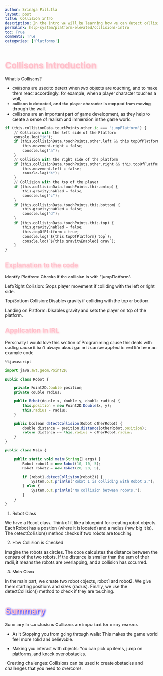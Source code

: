 ```yaml
---
author: Srinaga Pillutla
layout: post
title: Collision intro
description: In the intro we will be learning how we can detect collisions in the platformer game and how it applied.
permalink: help-system/platform-elevated/collisions-intro
toc: True
comments: True
categories: ['Platforms']
---
```


# <span style="color: pink; text-shadow: 2px 2px 5px pink;">Collisons Introduction </span>

What is Collisons?
- collisons are used to detect when two objects are touching, and to make them react accordingly. for example, when a player character touches a wall,
 - collison is detected, and the player character is stopped from moving through the wall.
- collisons are an important part of game development, as they help to create a sense of realism and immersion in the game world.


```python
if (this.collisionData.touchPoints.other.id === "jumpPlatform") {
    // Collision with the left side of the Platform
    console.log("id");
    if (this.collisionData.touchPoints.other.left && this.topOfPlatform) {
        this.movement.right = false;
        console.log("a");
    }
    // Collision with the right side of the platform
    if (this.collisionData.touchPoints.other.right && this.topOfPlatform) {
        this.movement.left = false;
        console.log("b");
    }
    // Collision with the top of the player
    if (this.collisionData.touchPoints.this.ontop) {
        this.gravityEnabled = false;
        console.log("c");
    }
    if (this.collisionData.touchPoints.this.bottom) {
        this.gravityEnabled = false;
        console.log("d");
    }
    if (this.collisionData.touchPoints.this.top) {
        this.gravityEnabled = false;
        this.topOfPlatform = true;
        console.log(`${this.topOfPlatform} top`);
        console.log(`${this.gravityEnabled} grav`);
    }
}
```

## <span style="color: pink; text-shadow: 2px 2px 5px pink;">Explanation to the code </span>

Identify Platform: Checks if the collision is with "jumpPlatform".

Left/Right Collision: Stops player movement if colliding with the left or right side.

Top/Bottom Collision: Disables gravity if colliding with the top or bottom.

Landing on Platform: Disables gravity and sets the player on top of the platform.

## <span style="color: pink; text-shadow: 2px 2px 5px pink;">Application in IRL </span>

Personally I would love this section of Programming cause this deals with coding cause it isn't always about game it can be applied in real life here an example code


```javascript
%%javascript

import java.awt.geom.Point2D;

public class Robot {

    private Point2D.Double position;
    private double radius;

    public Robot(double x, double y, double radius) {
        this.position = new Point2D.Double(x, y);
        this.radius = radius;
    }

    public boolean detectCollision(Robot otherRobot) {
        double distance = position.distance(otherRobot.position);
        return distance <= this.radius + otherRobot.radius;
    }
}

public class Main {

    public static void main(String[] args) {
        Robot robot1 = new Robot(10, 10, 5);
        Robot robot2 = new Robot(20, 20, 5);

        if (robot1.detectCollision(robot2)) {
            System.out.println("Robot 1 is colliding with Robot 2.");
        } else {
            System.out.println("No collision between robots.");
        }
    }
}
```

1. Robot Class

We have a Robot class. Think of it like a blueprint for creating robot objects.
Each Robot has a position (where it is located) and a radius (how big it is).
The detectCollision() method checks if two robots are touching.

2. How Collision is Checked

Imagine the robots as circles.
The code calculates the distance between the centers of the two robots.
If the distance is smaller than the sum of their radii, it means the robots are overlapping, and a collision has occurred.

3. Main Class

In the main part, we create two robot objects, robot1 and robot2.
We give them starting positions and sizes (radius).
Finally, we use the detectCollision() method to check if they are touching.

# <span style="color: pink; text-shadow: 2px 2px 5px blue;">Summary   </span>

Summary
 In conclusions Collisons are important for many reasons
   
   - As it Stopping you from going through walls: This makes the game world feel more solid and believable.

 - Making you interact with objects: You can pick up items, jump on platforms, and knock over obstacles.
 
 -Creating challenges: Collisions can be used to create obstacles and challenges that you need to overcome.





